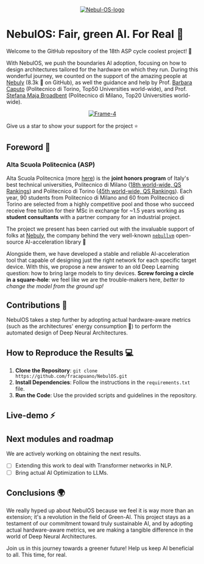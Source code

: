 <div align="center">
  <a href="https://ibb.co/gTkPrng">
    <img src="https://i.ibb.co/FXYXZfD/Nebul-OS-logo.png" alt="Nebul-OS-logo" border="0">
  </a>
</div>

# NebulOS: Fair, green AI. For Real 🌿
Welcome to the GitHub repository of the 18th ASP cycle coolest project! 🚀

With NebulOS, we push the boundaries AI adoption, focusing on how to design architectures tailored for the hardware on which they run.
During this wonderful journey, we counted on the support of the amazing people at [Nebuly](https://www.nebuly.com/) (8.3k 🌟 on GitHub), as well the guidance and help by Prof. [Barbara Caputo](linkedin.com/in/barbara-caputo-a610201a7/?originalSubdomain=it) (Politecnico di Torino, Top50 Universities world-wide), and Prof. [Stefana Maja Broadbent](https://www.linkedin.com/in/stefanabroadbent/?originalSubdomain=uk) (Politecnico di Milano, Top20 Universities world-wide).

<div align="center">
  <a href="https://ibb.co/gTkPrng">
    <img src="https://i.ibb.co/5BnTNRd/Frame-4.png" alt="Frame-4" border="0">
  </a>
</div>

Give us a star to show your support for the project ⭐
<!-- You can find an extended abstract of this project [here](link_to_extended_abstract_website). --> 

## Foreword 📝
### Alta Scuola Politecnica (ASP)
Alta Scuola Politecnica (more [here](https://www.asp-poli.it/)) is the **joint honors program** of Italy's best technical universities, Politecnico di Milano ([18th world-wide, QS Rankings](https://www.topuniversities.com/university-rankings/university-subject-rankings/2023/engineering-technology?&page=1)) and Politecnico di Torino ([45th world-wide, QS Rankings](https://www.topuniversities.com/university-rankings/university-subject-rankings/2023/engineering-technology?&page=1)). 
Each year, 90 students from Politecnico di Milano and 60 from Politecnico di Torino are selected from a highly competitive pool and those who succeed receive free tuition for their MSc in exchange for ~1.5 years working as **student consultants** with a partner company for an industrial project.

The project we present has been carried out with the invaluable support of folks at [Nebuly](https://www.nebuly.com/), the company behind the very well-known [`nebullvm`](https://github.com/nebuly-ai/nebuly/tree/main/optimization/nebullvm) open-source AI-acceleration library 🚀

Alongside them, we have developed a stable and reliable AI-acceleration tool that capable of designing just the right network for each specific target device. 
With this, we propose a new answer to an old Deep Learning question: how to bring large models to tiny devices. **Screw forcing a circle in a square-hole**: we feel like we are the trouble-makers here, *better to change the model from the ground up!*

## Contributions 🌟
NebulOS takes a step further by adopting actual hardware-aware metrics (such as the architectures' energy consumption 🌿) to perform the automated design of Deep Neural Architectures.

## How to Reproduce the Results 💻
1. **Clone the Repository**: `git clone https://github.com/fracapuano/NebulOS.git`
2. **Install Dependencies**: Follow the instructions in the `requirements.txt` file.
3. **Run the Code**: Use the provided scripts and guidelines in the repository.

## Live-demo ⚡
<!--# Daje matte caccia st'app de streamlit-->

## Next modules and roadmap
We are actively working on obtaining the next results.

- [ ] Extending this work to deal with Transformer networks in NLP.
- [ ] Bring actual AI Optimization to LLMs.

## Conclusions 🌍
We really hyped up about NebulOS because we feel it is way more than an extension; it's a revolution in the field of Green-AI. This project stays as a testament of our commitment toward truly sustainable AI, and by adopting actual hardware-aware metrics, we are making a tangible difference in the world of Deep Neural Architectures. 

Join us in this journey towards a greener future! Help us keep AI beneficial to all. This time, for real.
